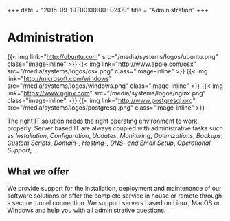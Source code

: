 +++
date = "2015-09-19T00:00:00+02:00"
title = "Administration"
+++


# Administration

{{< img link="http://ubuntu.com" src="/media/systems/logos/ubuntu.png" class="image-inline" >}}
{{< img link="http://www.apple.com/osx" src="/media/systems/logos/osx.png" class="image-inline" >}}
{{< img link="http://microsoft.com/windows" src="/media/systems/logos/windows.png" class="image-inline" >}}
{{< img link="https://www.nginx.com" src="/media/systems/logos/nginx.png" class="image-inline" >}}
{{< img link="http://www.postgresql.org" src="/media/systems/logos/postgresql.png" class="image-inline" >}}

The right IT solution needs the right operating environment to work properly.
Server based IT are always coupled with administrative tasks such as
*Installation*, *Configuration*, *Updates*, *Monitoring*, *Optimizations*,
*Backups*, *Custom Scripts*, *Domain-, Hosting-, DNS- and Email Setup*,
*Operational Support*, *...*

## What we offer

We provide support for the installation, deployment and maintenance of our
software solutions or offer the complete service in house or remote through a
secure tunnel connection. We support servers based on Linux, MacOS or Windows
and help you with all administrative questions.
